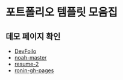 # 포트폴리오 템플릿 모음집

## 데모 페이지 확인
- [DevFoilo](https://congchu.github.io/portfolio-collection/devfolio-master/)
- [noah-master](https://congchu.github.io/portfolio-collection/noah-master/)
- [resume-2](https://congchu.github.io/portfolio-collection/resume-2-master/)
- [ronin-gh-pages](https://congchu.github.io/portfolio-collection/ronin-gh-pages/)
